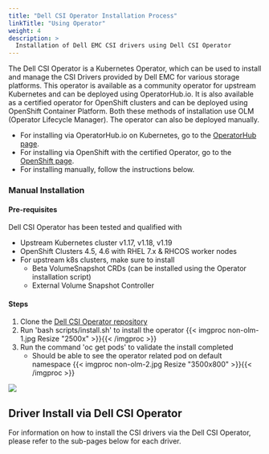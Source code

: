 ```yaml
---
title: "Dell CSI Operator Installation Process"
linkTitle: "Using Operator"
weight: 4
description: >
  Installation of Dell EMC CSI drivers using Dell CSI Operator
---
```


The Dell CSI Operator is a Kubernetes Operator, which can be used to install and manage the CSI Drivers provided by Dell EMC for various storage platforms. This operator is available as a community operator for upstream Kubernetes and can be deployed using OperatorHub.io. It is also available as a certified operator for OpenShift clusters and can be deployed using OpenShift Container Platform. Both these methods of installation use OLM (Operator Lifecycle Manager).  The operator can also be deployed manually.

- For installing via OperatorHub.io on Kubernetes, go to the [OperatorHub page](../../partners/operator/).
- For installing via OpenShift with the certified Operator, go to the [OpenShift page](../../partners/redhat/).
- For installing manually, follow the instructions below.

### Manual Installation

#### Pre-requisites
Dell CSI Operator has been tested and qualified with 

- Upstream Kubernetes cluster v1.17, v1.18, v1.19
- OpenShift Clusters 4.5, 4.6 with RHEL 7.x & RHCOS worker nodes
- For upstream k8s clusters, make sure to install 
   - Beta VolumeSnapshot CRDs (can be installed using the Operator installation script)
   - External Volume Snapshot Controller

#### Steps

1. Clone the [Dell CSI Operator repository](https://github.com/dell/dell-csi-operator)
2. Run 'bash scripts/install.sh' to install the operator
{{< imgproc non-olm-1.jpg Resize "2500x" >}}{{< /imgproc >}}
3. Run the command 'oc get pods' to validate the install completed
    - Should be able to see the operator related pod on default namespace
{{< imgproc non-olm-2.jpg Resize "3500x800" >}}{{< /imgproc >}}

![](openshift1.jpg)
## Driver Install via Dell CSI Operator
For information on how to install the CSI drivers via the Dell CSI Operator, please refer to the sub-pages below for each driver.
